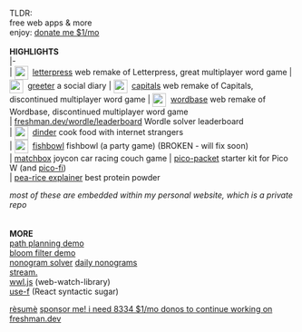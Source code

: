TLDR:  
free web apps & more  
enjoy: [donate me $1/mo](https://freshman.dev/1)  
&nbsp;  
**HIGHLIGHTS**  
|-  
| [<img align="center" src="https://freshman.dev/raw/letterpress/icon.png" width="24">](https://freshman.dev/letterpress/new/iAVoH8qv)&nbsp; [letterpress](https://freshman.dev/letterpress/new/iAVoH8qv) web remake of Letterpress, great multiplayer word game
| [<img align="center" src="https://freshman.dev/raw/greeter/icon.png" width="24">](https://freshman.dev/greeter)&nbsp; [greeter](https://freshman.dev/greeter) a social diary
| [<img align="center" src="https://freshman.dev/raw/capitals/icon.png" width="24">](https://freshman.dev/capitals/new/uLj04SjD)&nbsp; [capitals](https://freshman.dev/capitals/new/uLj04SjD) web remake of Capitals, discontinued multiplayer word game
| [<img align="center" src="https://freshman.dev/raw/wordbase/icon.png" width="24">](https://freshman.dev/wordbase/new/kkrnlAi)&nbsp; [wordbase](https://freshman.dev/wordbase/new/kkrnlAi) web remake of Wordbase, discontinued multiplayer word game  
| [freshman.dev/wordle/leaderboard](https://freshman.dev/wordle/leaderboard)  Wordle solver leaderboard  
| [<img align="center" src="https://freshman.dev/raw/dinder/icon.png" width="24">](https://freshman.dev/dinder)&nbsp; [dinder](https://freshman.dev/dinder) cook food with internet strangers  
| [<img align="center" src="https://freshman.dev/raw/fishbowl/icon.png" width="24">](https://freshman.dev/fishbowl)&nbsp; [fishbowl](https://freshman.dev/fishbowl) fishbowl (a party game) (BROKEN - will fix soon)  
| [matchbox](https://freshman.dev/matchbox)  joycon car racing couch game 
| [pico-packet](https://freshman.dev/pico-packet) starter kit for Pico W (and [pico-fi](https://github.com/cfreshman/pico-fi))    
| [pea-rice explainer](https://freshman.dev/pea-rice-explainer) best protein powder

_most of these are embedded within my personal website, which is a private repo_  
&nbsp;  
&nbsp;  
**MORE**  
[path planning demo](https://freshman.dev/raw/paths)  
[bloom filter demo](https://freshman.dev/raw/bloom)  
[nonogram solver](https://freshman.dev/raw/nonogram) [daily nonograms](https://freshman.dev/raw/daily-nonogram)  
[stream.](https://freshman.dev/raw/stream-landing)  
[wwl.js](https://freshman.dev/raw/wwl/app) (web-watch-library)  
[use-f](https://freshman.dev/raw/use-f)  (React syntactic sugar)  

[rèsumè](https://freshman.dev/resume)
[sponsor me! i need 8334 $1/mo donos to continue working on freshman.dev](https://freshman.dev/1)

